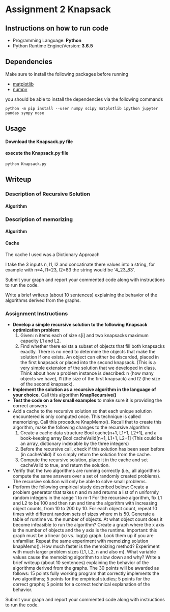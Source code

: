 # Assignment 2 Knapsack

## Instructions on how to run code

* Programming Language: **Python**
* Python Runtime Engine/Version: **3.6.5**


## Dependencies

Make sure to install the following packages before running

* [matplotlib](https://matplotlib.org/)
* [numpy](http://www.numpy.org/)

you should be able to install the dependencies via the following commands

    python -m pip install --user numpy scipy matplotlib ipython jupyter pandas sympy nose

## Usage

#### Download the Knapsack.py file
#### execute the Knapsack.py file

    python Knapsack.py

## Writeup

### Description of Recursive Solution

#### Algorithm 


### Description of memorizing

#### Algorithm 

#### Cache
The cache I used was a Dictionary Approach

I take the 3 inputs n, l1, l2 and concatinate there values into a string, for example with n=4, l1=23, l2=83 the string would be '4_23_83'. 




Submit your graph and report your commented code along with instructions to run the code.

Write a brief writeup (about 10 sentences) explaining the behavior of the algorithms derived from the graphs.


### Assignment Instructions

* **Develop a simple recursive solution to the following Knapsack optimization problem**:
	1. Given: n items each of size s[i] and two knapsacks maximum capacity L1 and L2.
    2. Find whether there exists a subset of objects that fill both knapsacks exactly. There is no need to determine the objects that make the solution if one exists. An object can either be discarded, placed in the first knapsack or placed into the second knapsack. (This is a very simple extension of the solution that we developed in class. Think about how a problem instance is described: n (how many objects we have), l1 (the size of the first knapsack) and l2 (the size of the second knapsack).
* **Implement the solution as a recursive algorithm in the language of your choice**. Call this algorithm **KnapRecursive()**
* **Test the code on a few small examples** to make sure it is providing the correct answers
* Add a cache to the recursive solution so that each unique solution encountered is only computed once. This technique is called memorizing. Call this procedure KnapMemo(). Recall that to create this algorithm, make the following changes to the recursive algorithm:
    1. Create a cache data structure Bool cache[n+1, L1+1, L2+1], and a book-keeping array Bool cacheValid[n+1, L1+1, L2+1] (This could be an array,  dictionary indexable by the three integers)
    2. Before the recursive call, check if this solution has been seen before (in cacheValid) if so simply return the solution from the cache.
    3. Compute the recursive solution, place it in the cache and set cacheValid to true, and return the solution.
* Verify that the two algorithms are running correctly (i.e., all algorithms compute the same answers over a set of randomly created problems). The recursive solution will only be able to solve small problems.
*  Perform the following empirical study described below:
        Create a problem generator that takes n and m and returns a list of n uniformly random integers in the range 1 to m-1 
        For the recursive algorithm, fix L1 and L2 to be 100 and then run and time the algorithm with increasing object counts, from 10 to 200 by 10. For each object count, repeat 10 times with different random sets of sizes where m is 50. Generate a table of runtime vs. the number of objects. At what object count does it become infeasible to run the algorithm?
        Create a graph where the x axis is the number of objects and the y axis is the runtime. Important: this graph must be a linear (x) vs. log(y) graph. Look them up if you are unfamiliar.
    Repeat the same experiment with memoizing solution knapMemo(). How much faster is the memoizing method?
    Experiment with much larger problem sizes (L1, L2, n and also m). What variable values cause the memoizing algorithm to slow down and why?
    Write a brief writeup (about 10 sentences) explaining the behavior of the algorithms derived from the graphs.
    The 30 points will be awarded as follows: 15 points fully working program that correctly implements the two algorithms; 5 points for the empirical studies; 5 points for the correct graphs; 5 points for a correct technical explanation of the behavior.

Submit your graph and report your commented code along with instructions to run the code.